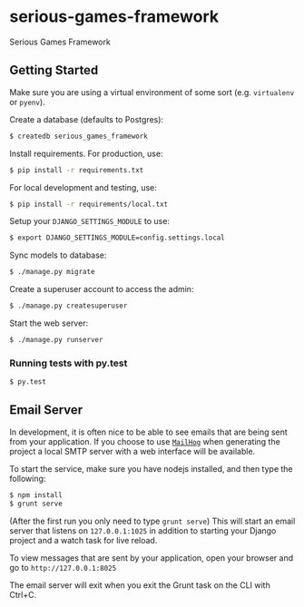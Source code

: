 # serious-games-framework

Serious Games Framework

## Getting Started

Make sure you are using a virtual environment of some sort (e.g. `virtualenv` or
`pyenv`).

Create a database (defaults to Postgres):

```bash
$ createdb serious_games_framework
```

Install requirements. For production, use:

```bash
$ pip install -r requirements.txt
```

For local development and testing, use:

```bash
$ pip install -r requirements/local.txt
```

Setup your `DJANGO_SETTINGS_MODULE` to use:

```bash
$ export DJANGO_SETTINGS_MODULE=config.settings.local
```

Sync models to database:

```bash
$ ./manage.py migrate
```

Create a superuser account to access the admin:

```bash
$ ./manage.py createsuperuser
```

Start the web server:

```bash
$ ./manage.py runserver
```

### Running tests with py.test

```bash
$ py.test
```

## Email Server

In development, it is often nice to be able to see emails that are being sent from your application. If you choose to use [`MailHog`](https://github.com/mailhog/MailHog) when generating the project a local SMTP server with a web interface will be available.

To start the service, make sure you have nodejs installed, and then type the following:

```bash
$ npm install
$ grunt serve
```

(After the first run you only need to type `grunt serve`) This will start an email server that listens on `127.0.0.1:1025` in addition to starting your Django project and a watch task for live reload.

To view messages that are sent by your application, open your browser and go to `http://127.0.0.1:8025`

The email server will exit when you exit the Grunt task on the CLI with Ctrl+C.
